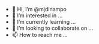 - 👋 Hi, I’m @mjdinampo
- 👀 I’m interested in ...
- 🌱 I’m currently learning ...
- 💞️ I’m looking to collaborate on ...
- 📫 How to reach me ...

<!---
mjdinampo/mjdinampo is a ✨ special ✨ repository because its `README.md` (this file) appears on your GitHub profile.
You can click the Preview link to take a look at your changes.
--->
